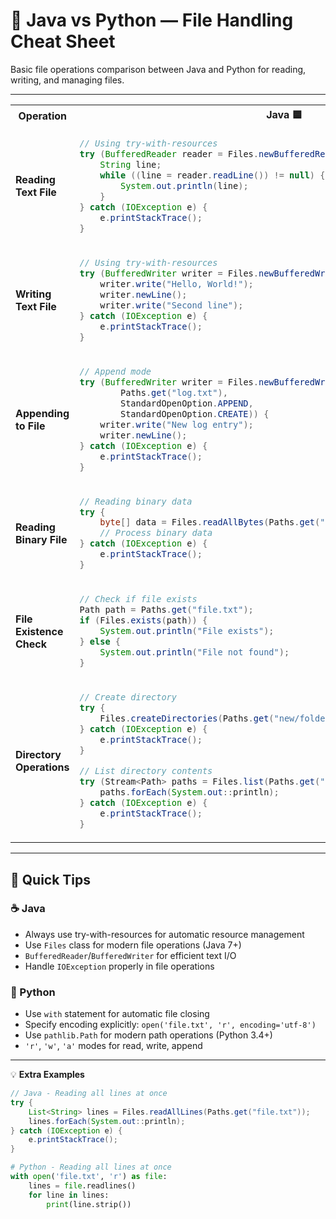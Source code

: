 # 📁 Java vs Python — File Handling Cheat Sheet

Basic file operations comparison between Java and Python for reading, writing, and managing files.

---

<table>
<tr>
<th>Operation</th>
<th>Java 🟦</th>
<th>Python 🐍</th>
</tr>
<tr>
<td><strong>Reading Text File</strong></td>
<td>

```java
// Using try-with-resources
try (BufferedReader reader = Files.newBufferedReader(Paths.get("file.txt"))) {
    String line;
    while ((line = reader.readLine()) != null) {
        System.out.println(line);
    }
} catch (IOException e) {
    e.printStackTrace();
}
```

</td>
<td>

```python
# Simple file reading
with open('file.txt', 'r') as file:
    for line in file:
        print(line.strip())
```

</td>
</tr>
<tr>
<td><strong>Writing Text File</strong></td>
<td>

```java
// Using try-with-resources
try (BufferedWriter writer = Files.newBufferedWriter(Paths.get("output.txt"))) {
    writer.write("Hello, World!");
    writer.newLine();
    writer.write("Second line");
} catch (IOException e) {
    e.printStackTrace();
}
```

</td>
<td>

```python
# Simple file writing
with open('output.txt', 'w') as file:
    file.write("Hello, World!\n")
    file.write("Second line")
```

</td>
</tr>
<tr>
<td><strong>Appending to File</strong></td>
<td>

```java
// Append mode
try (BufferedWriter writer = Files.newBufferedWriter(
        Paths.get("log.txt"), 
        StandardOpenOption.APPEND,
        StandardOpenOption.CREATE)) {
    writer.write("New log entry");
    writer.newLine();
} catch (IOException e) {
    e.printStackTrace();
}
```

</td>
<td>

```python
# Append mode
with open('log.txt', 'a') as file:
    file.write("New log entry\n")
```

</td>
</tr>
<tr>
<td><strong>Reading Binary File</strong></td>
<td>

```java
// Reading binary data
try {
    byte[] data = Files.readAllBytes(Paths.get("image.jpg"));
    // Process binary data
} catch (IOException e) {
    e.printStackTrace();
}
```

</td>
<td>

```python
# Reading binary data
with open('image.jpg', 'rb') as file:
    data = file.read()
    # Process binary data
```

</td>
</tr>
<tr>
<td><strong>File Existence Check</strong></td>
<td>

```java
// Check if file exists
Path path = Paths.get("file.txt");
if (Files.exists(path)) {
    System.out.println("File exists");
} else {
    System.out.println("File not found");
}
```

</td>
<td>

```python
# Check if file exists
import os
if os.path.exists('file.txt'):
    print("File exists")
else:
    print("File not found")
```

</td>
</tr>
<tr>
<td><strong>Directory Operations</strong></td>
<td>

```java
// Create directory
try {
    Files.createDirectories(Paths.get("new/folder/path"));
} catch (IOException e) {
    e.printStackTrace();
}

// List directory contents
try (Stream<Path> paths = Files.list(Paths.get("."))) {
    paths.forEach(System.out::println);
} catch (IOException e) {
    e.printStackTrace();
}
```

</td>
<td>

```python
# Create directory
import os
os.makedirs('new/folder/path', exist_ok=True)

# List directory contents
for item in os.listdir('.'):
    print(item)
```

</td>
</tr>
</table>

---

## 🧩 Quick Tips

### ☕ Java
- Always use try-with-resources for automatic resource management
- Use `Files` class for modern file operations (Java 7+)
- `BufferedReader`/`BufferedWriter` for efficient text I/O
- Handle `IOException` properly in file operations

### 🐍 Python
- Use `with` statement for automatic file closing
- Specify encoding explicitly: `open('file.txt', 'r', encoding='utf-8')`
- Use `pathlib.Path` for modern path operations (Python 3.4+)
- `'r'`, `'w'`, `'a'` modes for read, write, append

---

💡 **Extra Examples**

```java
// Java - Reading all lines at once
try {
    List<String> lines = Files.readAllLines(Paths.get("file.txt"));
    lines.forEach(System.out::println);
} catch (IOException e) {
    e.printStackTrace();
}
```

```python
# Python - Reading all lines at once
with open('file.txt', 'r') as file:
    lines = file.readlines()
    for line in lines:
        print(line.strip())
```
